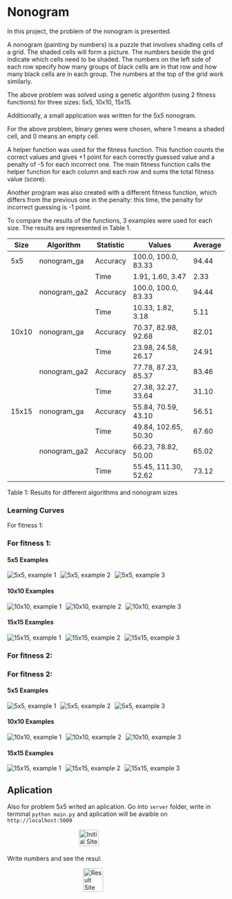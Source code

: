 # Nonogram

In this project, the problem of the nonogram is presented.

A nonogram (painting by numbers) is a puzzle that involves shading cells of a grid. The shaded cells will form a picture. The numbers beside the grid indicate which cells need to be shaded. The numbers on the left side of each row specify how many groups of black cells are in that row and how many black cells are in each group. The numbers at the top of the grid work similarly.

The above problem was solved using a genetic algorithm (using 2 fitness functions) for three sizes: 5x5, 10x10, 15x15.

Additionally, a small application was written for the 5x5 nonogram.

For the above problem, binary genes were chosen, where 1 means a shaded cell, and 0 means an empty cell.

A helper function was used for the fitness function. This function counts the correct values and gives +1 point for each correctly guessed value and a penalty of -5 for each incorrect one. The main fitness function calls the helper function for each column and each row and sums the total fitness value (score).

Another program was also created with a different fitness function, which differs from the previous one in the penalty: this time, the penalty for incorrect guessing is -1 point.

To compare the results of the functions, 3 examples were used for each size. The results are represented in Table 1.

| Size  | Algorithm     | Statistic | Values                    | Average |
|-------|---------------|-----------|---------------------------|---------|
| 5x5   | nonogram_ga   | Accuracy  | 100.0, 100.0, 83.33       | 94.44   |
|       |               | Time      | 1.91, 1.60, 3.47          | 2.33    |
|       | nonogram_ga2  | Accuracy  | 100.0, 100.0, 83.33       | 94.44   |
|       |               | Time      | 10.33, 1.82, 3.18         | 5.11    |
| 10x10 | nonogram_ga   | Accuracy  | 70.37, 82.98, 92.68       | 82.01   |
|       |               | Time      | 23.98, 24.58, 26.17       | 24.91   |
|       | nonogram_ga2  | Accuracy  | 77.78, 87.23, 85.37       | 83.46   |
|       |               | Time      | 27.38, 32.27, 33.64       | 31.10   |
| 15x15 | nonogram_ga   | Accuracy  | 55.84, 70.59, 43.10       | 56.51   |
|       |               | Time      | 49.84, 102.65, 50.30      | 67.60   |
|       | nonogram_ga2  | Accuracy  | 66.23, 78.82, 50.00       | 65.02   |
|       |               | Time      | 55.45, 111.30, 52.62      | 73.12   |

Table 1: Results for different algorithms and nonogram sizes

### Learning Curves
For fitness 1:

### For fitness 1:

#### 5x5 Examples
<div style="display: flex; flex-direction: row;">
    <img src="images/nonogram_ga_1_1.png" alt="5x5, example 1" style="margin-right: 10px;" />
    <img src="images/nonogram_ga_1_2.png" alt="5x5, example 2" style="margin-right: 10px;" />
    <img src="images/nonogram_ga_1_3.png" alt="5x5, example 3" />
</div>

#### 10x10 Examples
<div style="display: flex; flex-direction: row;">
    <img src="images/nonogram_ga_2_1.png" alt="10x10, example 1" style="margin-right: 10px;" />
    <img src="images/nonogram_ga_2_2.png" alt="10x10, example 2" style="margin-right: 10px;" />
    <img src="images/nonogram_ga_2_3.png" alt="10x10, example 3" />
</div>

#### 15x15 Examples
<div style="display: flex; flex-direction: row;">
    <img src="images/nonogram_ga_3_1.png" alt="15x15, example 1" style="margin-right: 10px;" />
    <img src="images/nonogram_ga_3_2.png" alt="15x15, example 2" style="margin-right: 10px;" />
    <img src="images/nonogram_ga_3_3.png" alt="15x15, example 3" />
</div>

### For fitness 2:

### For fitness 2:

#### 5x5 Examples
<div style="display: flex; flex-direction: row;">
    <img src="images/nonogram_ga2_1_1.png" alt="5x5, example 1" style="margin-right: 10px;" />
    <img src="images/nonogram_ga2_1_2.png" alt="5x5, example 2" style="margin-right: 10px;" />
    <img src="images/nonogram_ga2_1_3.png" alt="5x5, example 3" />
</div>

#### 10x10 Examples
<div style="display: flex; flex-direction: row;">
    <img src="images/nonogram_ga2_1_2.png" alt="10x10, example 1" style="margin-right: 10px;" />
    <img src="images/nonogram_ga2_2_2.png" alt="10x10, example 2" style="margin-right: 10px;" />
    <img src="images/nonogram_ga2_2_3.png" alt="10x10, example 3" />
</div>

#### 15x15 Examples
<div style="display: flex; flex-direction: row;">
    <img src="images/nonogram_ga2_3_1.png" alt="15x15, example 1" style="margin-right: 10px;" />
    <img src="images/nonogram_ga2_3_2.png" alt="15x15, example 2" style="margin-right: 10px;" />
    <img src="images/nonogram_ga2_3_3.png" alt="15x15, example 3" />
</div>


## Aplication

Also for problem 5x5 writed an aplication. Go into `server` folder, write in terminal `python main.py` and aplication will be avaible on `http://localhost:5000`


<div style="display: flex; justify-content: center; margin-bottom: 20px;">
    <img src="images/initsite.png" alt="Initial Site" style="width: 30%; margin-right: 20px;" />
</div>


Write numbers and see the resul:

<div style="display: flex; justify-content: center;">
    <img src="images/resultsite.png" alt="Result Site" style="width: 30%;" />
</div>
